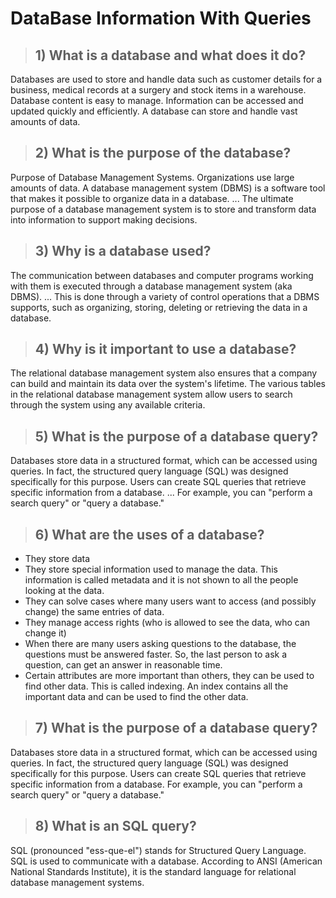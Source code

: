 # DataBase Information With Queries

> ## 1) What is a database and what does it do?
Databases are used to store and handle data such as customer details for a
business, medical records at a surgery and stock items in a warehouse.
Database content is easy to manage. Information can be accessed and
updated quickly and efficiently. A database can store and handle vast amounts of data.

> ## 2) What is the purpose of the database?
Purpose of Database Management Systems. Organizations use large amounts of
data. A database management system (DBMS) is a software tool that makes it
possible to organize data in a database. ... The ultimate purpose of a
database management system is to store and transform data into information
to support making decisions.

> ## 3) Why is a database used?
The communication between databases and computer programs working with
them is executed through a database management system (aka DBMS). ... This
is done through a variety of control operations that a DBMS supports, such
as organizing, storing, deleting or retrieving the data in a database.

> ## 4) Why is it important to use a database?
The relational database management system also ensures that a company can
build and maintain its data over the system's lifetime. The various tables
in the relational database management system allow users to search through
the system using any available criteria.

> ## 5) What is the purpose of a database query?
Databases store data in a structured format, which can be accessed using
queries. In fact, the structured query language (SQL) was designed
specifically for this purpose. Users can create SQL queries that retrieve
specific information from a database. ... For example, you can "perform a
search query" or "query a database."

> ## 6) What are the uses of a database?
* They store data
* They store special information used to manage the data. This
information is called metadata and it is not shown to all the people looking at the data.
* They can solve cases where many users want to access (and possibly change) the same entries of data.
* They manage access rights (who is allowed to see the data, who can change it)
* When there are many users asking questions to the database, the questions must be answered faster.
So, the last person to ask a question, can get an answer in reasonable time.
* Certain attributes are more important than others, they can be used to find other data. This is called indexing.
An index contains all the important data and can be used to find the other data.

> ## 7) What is the purpose of a database query?
Databases store data in a structured format, which can be accessed using
queries. In fact, the structured query language (SQL) was designed
specifically for this purpose. Users can create SQL queries that retrieve
specific information from a database. For example, you can "perform a
search query" or "query a database."

> ## 8) What is an SQL query?
SQL (pronounced "ess-que-el") stands for Structured Query Language. SQL is
used to communicate with a database. According to ANSI (American National
Standards Institute), it is the standard language for relational database
management systems. 

